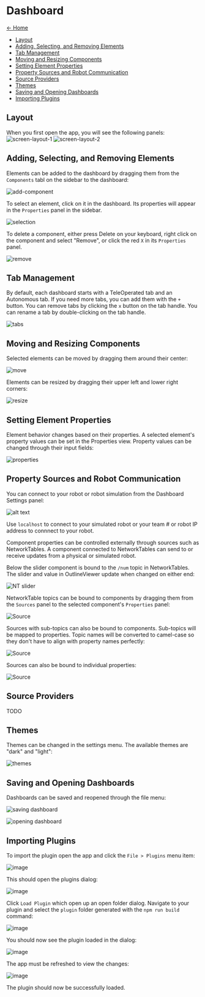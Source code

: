 # Dashboard

[<- Home](/README.md)

- [Layout](#layout)
- [Adding, Selecting, and Removing Elements](#adding-selecting-and-removing-elements)
- [Tab Management](#tab-management)
- [Moving and Resizing Components](#moving-and-resizing-components)
- [Setting Element Properties](#setting-element-properties)
- [Property Sources and Robot Communication](#property-sources-and-robot-communication)
- [Source Providers](#source-providers)
- [Themes](#themes)
- [Saving and Opening Dashboards](#saving-and-opening-dashboards)
- [Importing Plugins](#importing-plugins)

## Layout

When you first open the app, you will see the following panels:
![screen-layout-1](./img/layout01.png)
![screen-layout-2](./img/layout02.png)

## Adding, Selecting, and Removing Elements

Elements can be added to the dashboard by dragging them from the `Components` tabl on the sidebar to the dashboard:

![add-component](./img/addComponent.gif)

To select an element, click on it in the dashboard. Its properties will appear in the `Properties` panel in the sidebar.

![selection](./img/selection.png)

To delete a component, either press Delete on your keyboard, right click on the component and select "Remove", or click the red `X` in its `Properties` panel.

![remove](./img/remove.gif)

## Tab Management

By default, each dashboard starts with a TeleOperated tab and an Autonomous tab. If you need more tabs, you can add them with the `+` button. You can remove tabs by clicking the `x` button on the tab handle. You can rename a tab by double-clicking on the tab handle.

![tabs](./img/tabs.gif)

## Moving and Resizing Components

Selected elements can be moved by dragging them around their center:

![move](./img/move.gif)

Elements can be resized by dragging their upper left and lower right corners:

![resize](./img/resize.gif)

## Setting Element Properties

Element behavior changes based on their properties. A selected element's property values can be set in the Properties view. Property values can be changed through their input fields:

![properties](./img/properties.gif)

## Property Sources and Robot Communication

You can connect to your robot or robot simulation from the Dashboard Settings panel:

![alt text](./img/address-setting.png)

Use `localhost` to connect to your simulated robot or your team # or robot IP address to connnect to your robot.

Component properties can be controlled externally through sources such as NetworkTables. A component connected to NetworkTables can send to or receive updates from a physical or simulated robot.

Below the slider component is bound to the `/num` topic in NetworkTables. The slider and value in OutlineViewer update when changed on either end:

![NT slider](./img/nt-slider.gif)

NetworkTable topics can be bound to components by dragging them from the `Sources` panel to the selected component's `Properties` panel:

![Source](./img/gyro-source.gif)

Sources with sub-topics can also be bound to components. Sub-topics will be mapped to properties. Topic names will be converted to camel-case so they don't have to align with property names perfectly:

![Source](./img/gyro-source2.gif)

Sources can also be bound to individual properties:

![Source](./img/gyro-source3.gif)

## Source Providers

TODO

## Themes

Themes can be changed in the settings menu. The available themes are "dark" and "light":

![themes](./img/themes.png)

## Saving and Opening Dashboards

Dashboards can be saved and reopened through the file menu:

![saving dashboard](./img/saving-dashboard.gif)

![opening dashboard](./img/opening-dashboard.gif)

## Importing Plugins

To import the plugin open the app and click the `File > Plugins` menu item:

![image](./img/plugins/plugin-file-menu.png)

This should open the plugins dialog:

![image](./img/plugins/plugin-dialog.png)

Click `Load Plugin` which open up an open folder dialog. Navigate to your plugin and select the `plugin` folder generated with the `npm run build` command:

![image](./img/plugins/select-plugin-folder.png)

You should now see the plugin loaded in the dialog:

![image](./img/plugins/plugin-loaded.png)

The app must be refreshed to view the changes:

![image](./img/plugins/refresh-plugin.png)

The plugin should now be successfully loaded.
